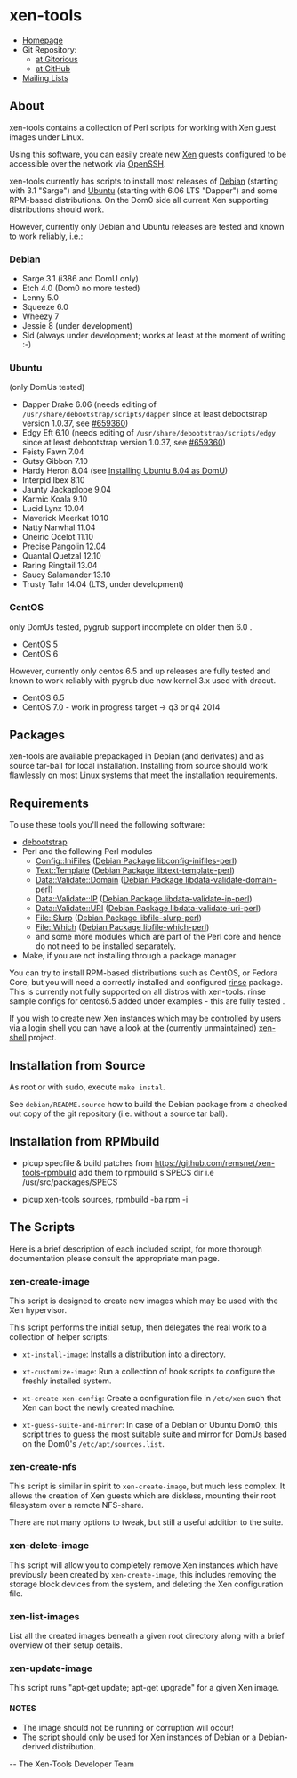xen-tools
=========

* [Homepage](http://www.xen-tools.org/software/xen-tools)
* Git Repository:
  * [at Gitorious](http://gitorious.org/xen-tools)
  * [at GitHub](http://github.com/xtaran/xen-tools)
* [Mailing Lists](http://www.xen-tools.org/software/xen-tools/lists.html)

About
-----

xen-tools contains a collection of Perl scripts for working with Xen
guest images under Linux.

Using this software, you can easily create new
[Xen](http://www.xen.org) guests configured to be accessible over the
network via [OpenSSH](http://www.openssh.org/).

xen-tools currently has scripts to install most releases of
[Debian](http://www.debian.org/) (starting with 3.1 "Sarge") and
[Ubuntu](http://www.ubuntu.com/) (starting with 6.06 LTS "Dapper") and
some RPM-based distributions. On the Dom0 side all current Xen
supporting distributions should work.

However, currently only Debian and Ubuntu releases are tested and
known to work reliably, i.e.:

### Debian

* Sarge 3.1 (i386 and DomU only)
* Etch 4.0 (Dom0 no more tested)
* Lenny 5.0
* Squeeze 6.0
* Wheezy 7
* Jessie 8 (under development)
* Sid (always under development; works at least at the moment of writing :-)

### Ubuntu

(only DomUs tested)

* Dapper Drake 6.06 (needs editing of `/usr/share/debootstrap/scripts/dapper` since at least debootstrap version 1.0.37, see [#659360][1])
* Edgy Eft 6.10 (needs editing of `/usr/share/debootstrap/scripts/edgy` since at least debootstrap version 1.0.37, see [#659360][1])
* Feisty Fawn 7.04
* Gutsy Gibbon 7.10
* Hardy Heron 8.04 (see [Installing Ubuntu 8.04 as DomU][2])
* Interpid Ibex 8.10
* Jaunty Jackaplope 9.04
* Karmic Koala 9.10
* Lucid Lynx 10.04
* Maverick Meerkat 10.10
* Natty Narwhal 11.04
* Oneiric Ocelot 11.10
* Precise Pangolin 12.04
* Quantal Quetzal 12.10
* Raring Ringtail 13.04
* Saucy Salamander 13.10
* Trusty Tahr 14.04 (LTS, under development)

[1]: http://bugs.debian.org/659360
    "debootstrap in Wheezy can no more build Ubuntu Edgy or earlier"

[2]: http://www.linux-vserver.org/Installing_Ubuntu_8.04_Hardy_as_guest
    "There is an issue with debootstrap on hardy not installing ksyslogd."

### CentOS

only DomUs tested, pygrub support incomplete on older then 6.0 .

* CentOS 5
* CentOS 6

However, currently only centos 6.5 and up releases are fully tested and known to work reliably with pygrub
due now kernel 3.x used with dracut.

* CentOS 6.5
* CentOS 7.0 - work in progress target -> q3 or q4 2014 



Packages
--------

xen-tools are available prepackaged in Debian (and derivates) and as
source tar-ball for local installation. Installing from source should
work flawlessly on most Linux systems that meet the installation
requirements.

Requirements
------------

To use these tools you'll need the following software:

* [debootstrap](http://packages.debian.org/debootstrap)
* Perl and the following Perl modules
  * [Config::IniFiles](http://metacpan.org/release/Config-IniFiles)
	([Debian Package libconfig-inifiles-perl](http://packages.debian.org/libconfig-inifiles-perl))
  * [Text::Template](http://metacpan.org/release/Text-Template)
	([Debian Package libtext-template-perl](http://packages.debian.org/libtext-template-perl))
  * [Data::Validate::Domain](http://metacpan.org/release/Data-Validate-Domain)
	([Debian Package libdata-validate-domain-perl](http://packages.debian.org/libdata-validate-domain-perl))
  * [Data::Validate::IP](http://metacpan.org/release/Data-Validate-IP)
	([Debian Package libdata-validate-ip-perl](http://packages.debian.org/libdata-validate-ip-perl))
  * [Data::Validate::URI](http://metacpan.org/release/Data-Validate-URI)
	([Debian Package libdata-validate-uri-perl](http://packages.debian.org/libdata-validate-uri-perl))
  * [File::Slurp](http://metacpan.org/release/File-Slurp)
	([Debian Package libfile-slurp-perl](http://packages.debian.org/libfile-slurp-perl))
  * [File::Which](http://metacpan.org/release/File-Which)
	([Debian Package libfile-which-perl](http://packages.debian.org/libfile-which-perl))
  * and some more modules which are part of the Perl core and hence do not need to be installed separately.
* Make, if you are not installing through a package manager

You can try to install RPM-based distributions such as CentOS, or
Fedora Core, but you will need a correctly installed and configured
[rinse](http://packages.debian.org/rinse) package. 
This is currently not fully supported on all distros with xen-tools.
rinse sample configs for centos6.5 added under examples -  this are fully tested .

If you wish to create new Xen instances which may be controlled by
users via a login shell you can have a look at the (currently
unmaintained) [xen-shell](http://xen-tools.org/software/xen-shell/)
project.


Installation from Source
------------

As root or with sudo, execute `make instal`.

See `debian/README.source` how to build the Debian package from a
checked out copy of the git repository (i.e. without a source tar
ball).


Installation from RPMbuild
------------

 - picup specfile & build  patches  from  https://github.com/remsnet/xen-tools-rpmbuild
   add them to rpmbuild´s SPECS dir  i.e /usr/src/packages/SPECS

 - picup xen-tools sources,
    rpmbuild -ba <spec>
    rpm -i <rpm>

 
The Scripts
-----------

Here is a brief description of each included script, for more thorough
documentation please consult the appropriate man page.


### xen-create-image

This script is designed to create new images which may be used
with the Xen hypervisor.

This script performs the initial setup, then delegates the real
work to a collection of helper scripts:

* `xt-install-image`: Installs a distribution into a directory.

* `xt-customize-image`: Run a collection of hook scripts to configure
  the freshly installed system.

* `xt-create-xen-config`: Create a configuration file in `/etc/xen`
  such that Xen can boot the newly created machine.

* `xt-guess-suite-and-mirror`: In case of a Debian or Ubuntu Dom0,
  this script tries to guess the most suitable suite and mirror for
  DomUs based on the Dom0's `/etc/apt/sources.list`.


### xen-create-nfs

This script is similar in spirit to `xen-create-image`, but much less
complex.  It allows the creation of Xen guests which are diskless,
mounting their root filesystem over a remote NFS-share.

There are not many options to tweak, but still a useful addition 
to the suite.


### xen-delete-image

This script will allow you to completely remove Xen instances which
have previously been created by `xen-create-image`, this includes
removing the storage block devices from the system, and deleting the
Xen configuration file.


### xen-list-images

List all the created images beneath a given root directory along with
a brief overview of their setup details.


### xen-update-image

This script runs "apt-get update; apt-get upgrade" for a given Xen
image.

#### NOTES

* The image should not be running or corruption will occur!
* The script should only be used for Xen instances of Debian or a
  Debian-derived distribution.


-- 
The Xen-Tools Developer Team
